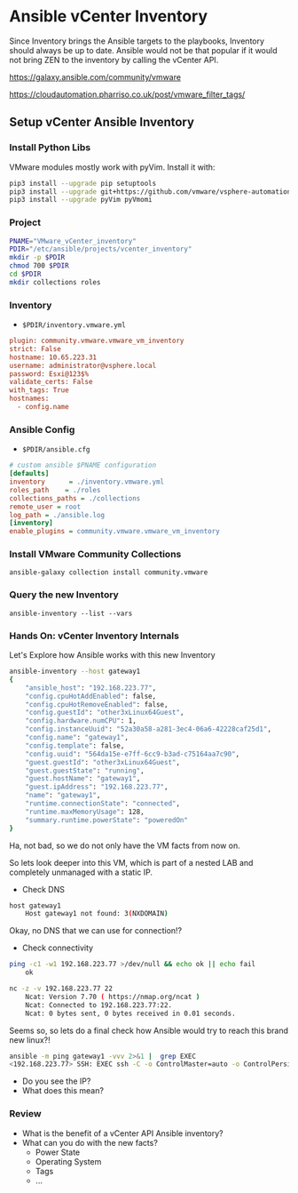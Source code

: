 # Ansible vCenter Inventory
Since Inventory brings the Ansible targets to the playbooks, Inventory should always be up to date.
Ansible would not be that popular if it would not bring ZEN to the inventory by calling the vCenter API.

https://galaxy.ansible.com/community/vmware

https://cloudautomation.pharriso.co.uk/post/vmware_filter_tags/



## Setup vCenter Ansible Inventory

### Install Python Libs
VMware modules mostly work with pyVim.
Install it with:

```bash
pip3 install --upgrade pip setuptools
pip3 install --upgrade git+https://github.com/vmware/vsphere-automation-sdk-python.git
pip3 install --upgrade pyVim pyVmomi
```

### Project
```bash
PNAME="VMware_vCenter_inventory"
PDIR="/etc/ansible/projects/vcenter_inventory"
mkdir -p $PDIR
chmod 700 $PDIR
cd $PDIR
mkdir collections roles
```
### Inventory
* <code>$PDIR/inventory.vmware.yml</code>
```ini
plugin: community.vmware.vmware_vm_inventory
strict: False
hostname: 10.65.223.31
username: administrator@vsphere.local
password: Esxi@123$%
validate_certs: False
with_tags: True
hostnames:
  - config.name
```

### Ansible Config
* <code>$PDIR/ansible.cfg</code>
```ini
# custom ansible $PNAME configuration
[defaults]
inventory      = ./inventory.vmware.yml
roles_path    = ./roles
collections_paths = ./collections
remote_user = root
log_path = ./ansible.log
[inventory]
enable_plugins = community.vmware.vmware_vm_inventory
```

### Install VMware Community Collections

    ansible-galaxy collection install community.vmware

### Query the new Inventory

    ansible-inventory --list --vars

### Hands On: vCenter Inventory Internals
Let's Explore how Ansible works with this new Inventory
```bash
ansible-inventory --host gateway1
{
    "ansible_host": "192.168.223.77",
    "config.cpuHotAddEnabled": false,
    "config.cpuHotRemoveEnabled": false,
    "config.guestId": "other3xLinux64Guest",
    "config.hardware.numCPU": 1,
    "config.instanceUuid": "52a30a58-a281-3ec4-06a6-42228caf25d1",
    "config.name": "gateway1",
    "config.template": false,
    "config.uuid": "564da15e-e7ff-6cc9-b3ad-c75164aa7c90",
    "guest.guestId": "other3xLinux64Guest",
    "guest.guestState": "running",
    "guest.hostName": "gateway1",
    "guest.ipAddress": "192.168.223.77",
    "name": "gateway1",
    "runtime.connectionState": "connected",
    "runtime.maxMemoryUsage": 128,
    "summary.runtime.powerState": "poweredOn"
}
```
Ha, not bad, so we do not only have the VM facts from now on.

So lets look deeper into this VM, which is part of a nested LAB and completely unmanaged with a static IP.
* Check DNS
```bash
host gateway1
	Host gateway1 not found: 3(NXDOMAIN)
```
Okay, no DNS that we can use for connection!?

* Check connectivity
```bash
ping -c1 -w1 192.168.223.77 >/dev/null && echo ok || echo fail
	ok

nc -z -v 192.168.223.77 22
	Ncat: Version 7.70 ( https://nmap.org/ncat )
	Ncat: Connected to 192.168.223.77:22.
	Ncat: 0 bytes sent, 0 bytes received in 0.01 seconds.
```
Seems so, so lets do a final check how Ansible would try to reach this brand new linux?!
```bash
ansible -m ping gateway1 -vvv 2>&1 |  grep EXEC
<192.168.223.77> SSH: EXEC ssh -C -o ControlMaster=auto -o ControlPersist=60s -o KbdInteractiveAuthentication=no -o PreferredAuthentications=gssapi-with-mic,gssapi-keyex,hostbased,publickey -o PasswordAuthentication=no -o 'User="root"' -o ConnectTimeout=10 -o ControlPath=/root/.ansible/cp/39a2d87d88 192.168.223.77 '/bin/sh -c '"'"'echo ~root && sleep 0'"'"''
```
* Do you see the IP?
* What does this mean?

### Review
* What is the benefit of a vCenter API Ansible inventory?
* What can you do with the new facts?
	* Power State
	* Operating System
	* Tags
	* ...


<!--stackedit_data:
eyJoaXN0b3J5IjpbNTc1NjQzMzY0LDM5NTAxNDY1Myw2NDUxNj
IyNTUsLTg1NTc4Nzk1MCwxNjk4MTc5NjE1LDIwNTI1NTA3NDUs
LTEwMzM4NjgxNTcsLTIwODU3MjYwNDMsLTI2MTUwMzEyOF19
-->